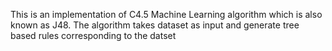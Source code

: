 This is an implementation of C4.5 Machine Learning algorithm which is also known as J48. The algorithm takes dataset as input and generate tree based rules corresponding to the datset